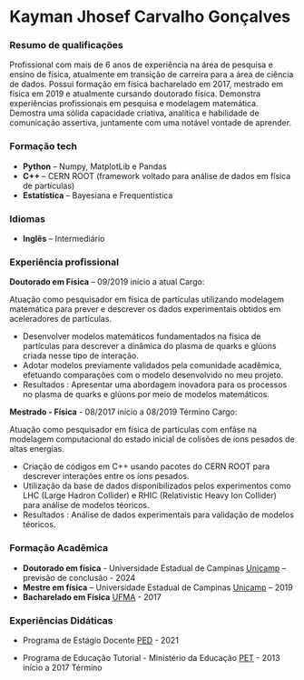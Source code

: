 # Kayman Jhosef Carvalho Gonçalves

### Resumo de qualificações
Profissional com mais de 6 anos de experiência na área de pesquisa e ensino de física, atualmente em transição de carreira para a área de ciência de dados. Possui formação em física bacharelado em 2017, mestrado em física em 2019 e atualmente cursando doutorado física. Demonstra experiências profissionais em pesquisa e modelagem matemática. Demostra uma sólida capacidade criativa, analítica e habilidade de comunicação assertiva, juntamente com uma notável vontade de aprender.


### Formação tech
- **Python** – Numpy, MatplotLib e Pandas
- **C++** – CERN ROOT (framework voltado para análise de dados em física de partículas)
- **Estatística** – Bayesiana e Frequentistica

### Idiomas 
- **Inglês** – Intermediário

### Experiência profissional 
**Doutorado em Física** – 09/2019 início a atual
Cargo: 

Atuação como pesquisador em física de partículas utilizando modelagem matemática para prever e descrever os dados experimentais obtidos em aceleradores de partículas.
- Desenvolver modelos matemáticos fundamentados na física de partículas para descrever a dinâmica do plasma de quarks e glúons criada nesse tipo de interação.  
- Adotar modelos previamente validados pela comunidade acadêmica, efetuando comparações com o modelo desenvolvido no meu projeto.
- Resultados : Apresentar uma abordagem inovadora para os processos no plasma de quarks e glúons por meio de modelos matemáticos. 

**Mestrado - Física** - 08/2017 início a 08/2019 Término
Cargo: 

Atuação como pesquisador em física de partículas com enfâse na modelagem computacional do estado inicial de colisões de íons pesados de altas energias.
- Criação de códigos em C++ usando pacotes do CERN ROOT para descrever interações entre os íons pesados.  
- Utilização da base de dados disponibilizados pelos experimentos como LHC (Large Hadron Collider) e RHIC (Relativistic Heavy Ion Collider) para análise de modelos téoricos.
- Resultados : Análise de dados experimentais para validação de modelos téoricos.

### Formação Acadêmica
- **Doutorado em física** - Universidade Estadual de Campinas [Unicamp](http://www.unicamp.br) – previsão de conclusão - 2024
- **Mestre em física** – Universidade Estadual de Campinas [Unicamp](http://www.unicamp.br) – 2019
- **Bacharelado em Física** [UFMA](http://www.ufma.br) - 2017


### Experiências Didáticas

- Programa de Estágio Docente [PED](https://www.prpg.unicamp.br/estagio-docente/ped/) - 2021

- Programa de Educação Tutorial - Ministério da Educação [PET]([https://www.prpg.unicamp.br/estagio-docente/ped/](http://portal.mec.gov.br/component/tags/tag/programa-de-educacao-tutorial#:~:text=O%20PET%20%C3%A9%20desenvolvido%20por,extens%C3%A3o%20e%20da%20educa%C3%A7%C3%A3o%20tutorial.)http://portal.mec.gov.br/component/tags/tag/programa-de-educacao-tutorial#:~:text=O%20PET%20%C3%A9%20desenvolvido%20por,extens%C3%A3o%20e%20da%20educa%C3%A7%C3%A3o%20tutorial.) - 2013 início a 2017 Término
  


